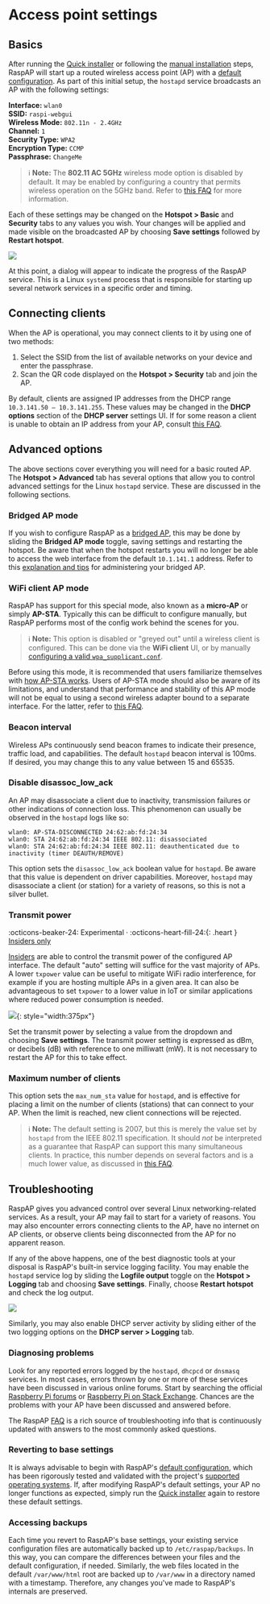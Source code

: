 # Access point settings

## Basics

After running the [Quick installer](/quick/) or following the [manual installation](/manual/) steps, RaspAP will start up a routed wireless access point (AP) with a [default configuration](/defaults/).
As part of this initial setup, the `hostapd` service broadcasts an AP with the following settings:

**Interface:** `wlan0`  
**SSID:** `raspi-webgui`  
**Wireless Mode:** `802.11n - 2.4GHz`  
**Channel:** `1`  
**Security Type:** `WPA2`  
**Encryption Type:** `CCMP`  
**Passphrase:** `ChangeMe`  

> :information_source: **Note:** The **802.11 AC 5GHz** wireless mode option is disabled by default. It may be enabled by configuring a country that permits wireless operation on the 5GHz band. Refer to [this FAQ](/faq/#80211ac) for more information.

Each of these settings may be changed on the **Hotspot > Basic** and **Security** tabs to any values you wish. Your changes will be applied and made visible on the broadcasted AP by choosing
**Save settings** followed by **Restart hotspot**.

![](https://user-images.githubusercontent.com/229399/115685883-efc44900-a358-11eb-8b9b-95c1029a2cad.png)

At this point, a dialog will appear to indicate the progress of the RaspAP service. This is a Linux `systemd` process that is responsible for starting up several network services in a specific order and timing.

## Connecting clients
When the AP is operational, you may connect clients to it by using one of two methods:

1. Select the SSID from the list of available networks on your device and enter the passphrase.
2. Scan the QR code displayed on the **Hotspot > Security** tab and join the AP.

By default, clients are assigned IP addresses from the DHCP range `10.3.141.50 — 10.3.141.255`. These values may be changed in the **DHCP options** section of the **DHCP server** settings UI. If for some reason a client is unable to obtain an IP address from your AP, consult [this FAQ](/faq/#noip).

## Advanced options
The above sections cover everything you will need for a basic routed AP. The **Hotspot > Advanced** tab has several options that allow you to control advanced settings for the Linux `hostapd` service. These are discussed in the following sections.

### Bridged AP mode
If you wish to configure RaspAP as a [bridged AP](/bridged/), this may be done by sliding the **Bridged AP mode** toggle, saving settings and restarting the hotspot. Be aware that when the hotspot restarts
you will no longer be able to access the web interface from the default `10.1.141.1` address. Refer to this [explanation and tips](/bridged/#accessing-the-web-interface) for administering your bridged AP. 

### WiFi client AP mode
RaspAP has support for this special mode, also known as a **micro-AP** or simply **AP-STA**. Typically this can be difficult to configure manually, but RaspAP performs most of the config work behind the scenes for you.

> :information_source: **Note:** This option is disabled or "greyed out" until a wireless client is configured. This can be done via the **WiFi client** UI, or by manually [configuring a valid `wpa_supplicant.conf`](/faq/#how-do-i-prepare-the-sd-card-to-connect-to-wifi-in-headless-mode).

Before using this mode, it is recommended that users familiarize themselves with [how AP-STA works](/ap-sta/). Users of AP-STA mode should also be aware of its limitations, and understand that performance and stability of this AP mode will not be equal to using a second wireless adapter bound to a separate interface.
For the latter, refer to [this FAQ](/faq/#can-i-use-wlan0-and-wlan1-rather-than-eth0-for-my-ap). 

### Beacon interval
Wireless APs continuously send beacon frames to indicate their presence, traffic load, and capabilities. The default `hostapd` beacon interval is 100ms. If desired, you may change this to any value between 15 and 65535.

### Disable disassoc_low_ack
An AP may disassociate a client due to inactivity, transmission failures or other indications of connection loss. This phenomenon can usually be observed in the `hostapd` logs like so:

```
wlan0: AP-STA-DISCONNECTED 24:62:ab:fd:24:34
wlan0: STA 24:62:ab:fd:24:34 IEEE 802.11: disassociated
wlan0: STA 24:62:ab:fd:24:34 IEEE 802.11: deauthenticated due to inactivity (timer DEAUTH/REMOVE)
``` 

This option sets the `disassoc_low_ack` boolean value for `hostapd`. Be aware that this value is dependent on driver capabilities. Moreover, `hostapd` may disassociate a client (or station) for
a variety of reasons, so this is not a silver bullet.

### Transmit power
:octicons-beaker-24: Experimental · :octicons-heart-fill-24:{: .heart } [Insiders only](/insiders/)

[Insiders](/insiders/) are able to control the transmit power of the configured AP interface. The default "auto" setting will suffice for the vast majority of APs. A lower `txpower` value
can be useful to mitigate WiFi radio interference, for example if you are hosting multiple APs in a given area. It can also be advantageous to set `txpower` to a lower value in IoT or similar applications where reduced power consumption is needed.
 
![](https://user-images.githubusercontent.com/229399/115698577-0f616e80-a365-11eb-80e5-404527ca7bdb.png){: style="width:375px"}

Set the transmit power by selecting a value from the dropdown and choosing **Save settings**. The transmit power setting is expressed as dBm, or decibels (dB) with reference to one milliwatt (mW). 
It is not necessary to restart the AP for this to take effect. 

### Maximum number of clients
This option sets the `max_num_sta` value for `hostapd`, and is effective for placing a limit on the number of clients (stations) that can connect to your AP. When the limit is reached, new client connections will be rejected.

> :information_source: **Note:** The default setting is 2007, but this is merely the value set by `hostapd` from the IEEE 802.11 specification. It should _not_ be interpreted as a guarantee that RaspAP can support this many simultaneous clients.
In practice, this number depends on several factors and is a much lower value, as discussed in [this FAQ](/faq/#maxclients).  

## Troubleshooting
RaspAP gives you advanced control over several Linux networking-related services. As a result, your AP may fail to start for a variety of reasons. You may also encounter errors connecting clients to 
the AP, have no internet on AP clients, or observe clients being disconnected from the AP for no apparent reason. 

If any of the above happens, one of the best diagnostic tools at your disposal is RaspAP's built-in service logging facility. You may enable the `hostapd` service log by sliding the **Logfile output** toggle on the **Hotspot > Logging** tab and choosing **Save settings**. Finally, choose
**Restart hotspot** and check the log output.

![](https://user-images.githubusercontent.com/229399/116439036-5c56b080-a84f-11eb-87ee-318932347daf.png)

Similarly, you may also enable DHCP server activity by sliding either of the two logging options on the **DHCP server > Logging** tab.

### Diagnosing problems
Look for any reported errors logged by the `hostapd`, `dhcpcd` or `dnsmasq` services. In most cases, errors thrown by one or more of these services have been discussed in various online forums.
Start by searching the official [Raspberry Pi forums](https://www.raspberrypi.org/forums/) or [Raspberry Pi on Stack Exchange](https://raspberrypi.stackexchange.com/).
Chances are the problems with your AP have been discussed and answered before.

The RaspAP [FAQ](/faq/) is a rich source of troubleshooting info that is continuously updated with answers to the most commonly asked questions.  

### Reverting to base settings
It is always advisable to begin with RaspAP's [default configuration](/defaults/), which has been rigorously tested and validated with the project's [supported operating systems](/#compatible-operating-systems).
If, after modifying RaspAP's default settings, your AP no longer functions as expected, simply run the [Quick installer](/quick/#usage) again to restore these default settings.

### Accessing backups
Each time you revert to RaspAP's base settings, your existing service configuration files are automatically backed up to `/etc/raspap/backups`. In this way, you can compare the differences between your files and the default configuration, if needed.
Similarly, the web files located in the default `/var/www/html` root are backed up to `/var/www` in a directory named with a timestamp. Therefore, any changes you've made to RaspAP's internals are preserved. 


